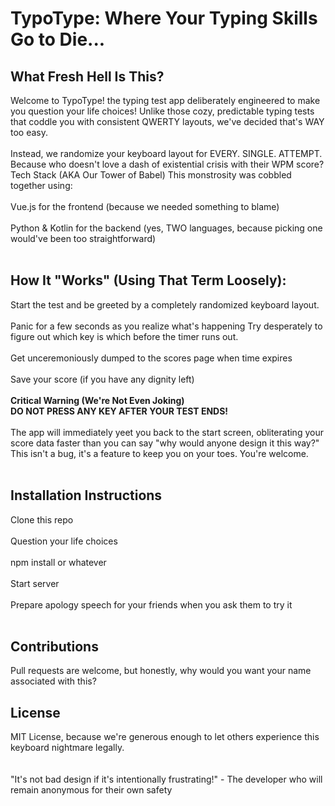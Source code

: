 # TypoType: Where Your Typing Skills Go to Die...

## What Fresh Hell Is This?

Welcome to TypoType! the typing test app deliberately engineered to make you question your life choices! Unlike those cozy, predictable typing tests that coddle you with consistent QWERTY layouts, we've decided that's WAY too easy.
<br>
<br>
Instead, we randomize your keyboard layout for EVERY. SINGLE. ATTEMPT. Because who doesn't love a dash of existential crisis with their WPM score?
Tech Stack (AKA Our Tower of Babel)
This monstrosity was cobbled together using:
<br>
<br>
Vue.js for the frontend (because we needed something to blame)
<br>
<br>
Python & Kotlin for the backend (yes, TWO languages, because picking one would've been too straightforward)
<br>
<br>
## How It "Works" (Using That Term Loosely):

Start the test and be greeted by a completely randomized keyboard layout.
<br>
<br>
Panic for a few seconds as you realize what's happening
Try desperately to figure out which key is which before the timer runs out.
<br>
<br>
Get unceremoniously dumped to the scores page when time expires
<br>
<br>
Save your score (if you have any dignity left)
<br>
<br>
**Critical Warning (We're Not Even Joking)**
<br>
**DO NOT PRESS ANY KEY AFTER YOUR TEST ENDS!**
<br>
<br>
The app will immediately yeet you back to the start screen, obliterating your score data faster than you can say "why would anyone design it this way?" This isn't a bug, it's a feature to keep you on your toes. You're welcome.
<br>
<br>
## Installation Instructions
Clone this repo
<br>
<br>
Question your life choices
<br>
<br>
npm install or whatever
<br>
<br>
Start server
<br>
<br>
Prepare apology speech for your friends when you ask them to try it
<br>
<br>
## Contributions

Pull requests are welcome, but honestly, why would you want your name associated with this?

## License
MIT License, because we're generous enough to let others experience this keyboard nightmare legally.
<br>
<br>
<br>
"It's not bad design if it's intentionally frustrating!" - The developer who will remain anonymous for their own safety
